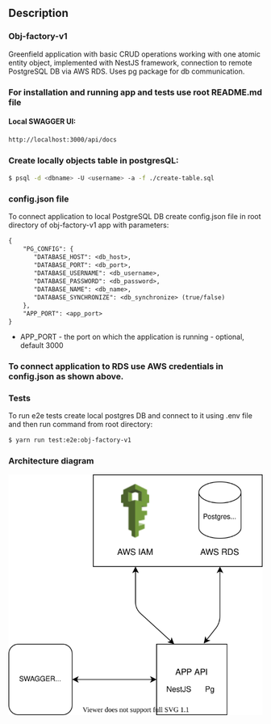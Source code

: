 ## Description

### Obj-factory-v1
Greenfield application with basic CRUD operations working with one atomic entity object, implemented with NestJS framework, connection to remote PostgreSQL DB via AWS RDS. Uses pg package for db communication.

### For installation and running app and tests use root README.md file
#### Local SWAGGER UI:

```bash
http://localhost:3000/api/docs
```

### Create locally objects table in postgresQL:

```bash
$ psql -d <dbname> -U <username> -a -f ./create-table.sql
```

### config.json file

To connect application to local PostgreSQL DB create config.json file in root directory of obj-factory-v1 app with parameters:
```
{
    "PG_CONFIG": {
       "DATABASE_HOST": <db_host>,
       "DATABASE_PORT": <db_port>,
       "DATABASE_USERNAME": <db_username>,
       "DATABASE_PASSWORD": <db_password>,
       "DATABASE_NAME": <db_name>,
       "DATABASE_SYNCHRONIZE": <db_synchronize> (true/false)
    },
    "APP_PORT": <app_port>
}
```
- APP_PORT - the port on which the application is running - optional, default 3000

### To connect application to RDS use AWS credentials in config.json as shown above.

### Tests
To run e2e tests create local postgres DB and connect to it using .env file
and then run command from root directory:

```bash
$ yarn run test:e2e:obj-factory-v1
```

### Architecture diagram

<img src="architecture_diagram.drawio.svg">
